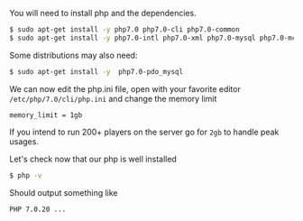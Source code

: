 You will need to install php and the dependencies.

```bash
$ sudo apt-get install -y php7.0 php7.0-cli php7.0-common 
$ sudo apt-get install -y php7.0-intl php7.0-xml php7.0-mysql php7.0-mcrypt php7.0-zip php7.0-json
```

Some distributions may also need:
```bash
$ sudo apt-get install -y  php7.0-pdo_mysql
```

We can now edit the php.ini file, open with your favorite editor `/etc/php/7.0/cli/php.ini` and change the memory limit
```
memory_limit = 1gb
```

If you intend to run 200+ players on the server go for `2gb` to handle peak usages.

Let's check now that our php is well installed 

```bash
$ php -v
```

Should output something like

```bash
PHP 7.0.20 ...
```
